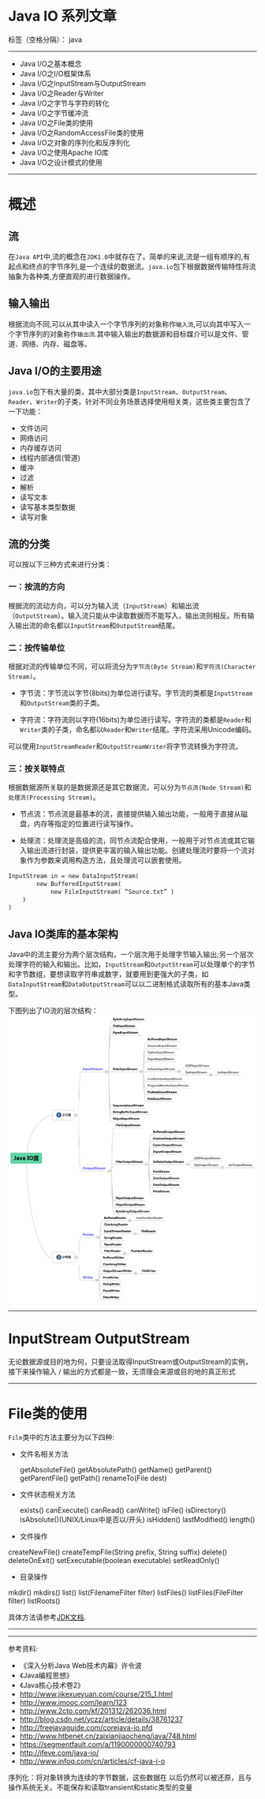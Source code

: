﻿# Java IO 系列文章

标签（空格分隔）： java

---

- Java I/O之基本概念
- Java I/O之I/O框架体系
- Java I/O之InputStream与OutputStream
- Java I/O之Reader与Writer
- Java I/O之字节与字符的转化
- Java I/O之字节缓冲流  
- Java I/O之File类的使用
- Java I/O之RandomAccessFile类的使用
- Java I/O之对象的序列化和反序列化
- Java I/O之使用Apache IO库
- Java I/O之设计模式的使用

---
# 概述

## 流
在`Java API`中,流的概念在`JDK1.0`中就存在了。简单的来说,流是一组有顺序的,有起点和终点的字节序列,是一个连续的数据流。`java.io`包下根据数据传输特性将流抽象为各种类,方便直观的进行数据操作。

## 输入输出
根据流向不同,可以从其中读入一个字节序列的对象称作`输入流`,可以向其中写入一个字节序列的对象称作`输出流`.其中输入输出的数据源和目标媒介可以是文件、管道、网络、内存、磁盘等。

## Java I/O的主要用途
`java.io`包下有大量的类，其中大部分类是`InputStream`、`OutputStream`、`Reader`、`Writer`的子类，针对不同业务场景选择使用相关类，这些类主要包含了一下功能：
    
- 文件访问
- 网络访问
- 内存缓存访问
- 线程内部通信(管道)
- 缓冲
- 过滤
- 解析
- 读写文本
- 读写基本类型数据
- 读写对象

## 流的分类

可以按以下三种方式来进行分类：

### 一：按流的方向
根据流的流动方向，可以分为输入流（`InputStream`）和输出流（`OutputStream`）。输入流只能从中读取数据而不能写入，输出流则相反。所有输入输出流的命名都以`InputStream`和`OutputStream`结尾。

### 二：按传输单位
根据对流的传输单位不同，可以将流分为`字节流(Byte Stream)`和`字符流(Character Stream)`。

- 字节流：字节流以字节(8bits)为单位进行读写。字节流的类都是`InputStream`和`OutputStream`类的子类。

- 字符流：字符流则以字符(16bits)为单位进行读写。字符流的类都是`Reader`和`Writer`类的子类，命名都以`Reader`和`Writer`结尾。字符流采用Unicode编码。

可以使用`InputStreamReader`和`OutputStreamWriter`将字节流转换为字符流。

### 三：按关联特点
根据数据源所关联的是数据源还是其它数据流，可以分为`节点流(Node Stream)`和`处理流(Processing Stream)`。

- 节点流：节点流是最基本的流，直接提供输入输出功能，一般用于直接从磁盘，内存等指定的位置进行读写操作。

- 处理流：处理流是高级的流，同节点流配合使用，一般用于对节点流或其它输入输出流进行封装，提供更丰富的输入输出功能。创建处理流时要将一个流对象作为参数来调用构造方法，且处理流可以嵌套使用。

```
InputStream in = new DataInputStream(
        new BufferedInputStream(
            new FileInputStream( “Source.txt” )
    )
)
```

## Java IO类库的基本架构

Java中的流主要分为两个层次结构，一个层次用于处理字节输入输出;另一个层次处理字符的输入和输出。比如，`InputStream`和`OutputStream`可以处理单个的字节和字节数组，要想读取字符串或数字，就要用到更强大的子类，如`DataInputStream`和`DataOutputStream`可以以二进制格式读取所有的基本Java类型。

下图列出了IO流的层次结构：
![java-IO](images/Java-IO.png)


---

# InputStream OutputStream
无论数据源或目的地为何，只要设法取得InputStream或OutputStream的实例，接下来操作输入 / 输出的方式都是一致，无须理会来源或目的地的真正形式

---
# File类的使用
`File`类中的方法主要分为以下四种:

- 文件名相关方法

    getAbsoluteFile() 
    getAbsolutePath()
    getName() 
    getParent()
    getParentFile()
    getPath() 
    renameTo(File dest)
    
- 文件状态相关方法

    exists()
    canExecute()
    canRead()
    canWrite() 
    isFile()
    isDirectory() 
    isAbsolute()(UNIX/Linux中是否以/开头) 
    isHidden() 
    lastModified()
    length()

- 文件操作

createNewFile()
createTempFile(String prefix, String suffix)
delete()
deleteOnExit() 
setExecutable(boolean executable) 
setReadOnly()

- 目录操作

mkdir() 
mkdirs() 
list()
list(FilenameFilter filter) 
listFiles()
listFiles(FileFilter filter) 
listRoots()

具体方法请参考[JDK文档](http://docs.oracle.com/javase/8/docs/api/).


---

---



参考资料:
- 《深入分析Java Web技术内幕》许令波
- 《Java编程思想》
- 《Java核心技术卷2》
-  http://www.jikexueyuan.com/course/215_1.html
-  http://www.imooc.com/learn/123
- http://www.2cto.com/kf/201312/262036.html
- http://blog.csdn.net/yczz/article/details/38761237
- http://freejavaguide.com/corejava-io.pfd
- http://www.htbenet.cn/zaixianjiaocheng/java/748.html
- https://segmentfault.com/a/1190000000740793
- http://ifeve.com/java-io/
- http://www.infoq.com/cn/articles/cf-java-i-o


序列化：将对象转换为连续的字节数据，这些数据在
以后仍然可以被还原，且与操作系统无关。不能保存和读取transient和static类型的变量






